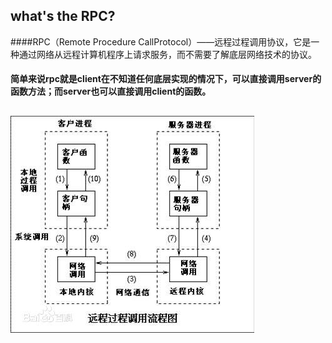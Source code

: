 ## what's the RPC?

####RPC（Remote Procedure CallProtocol）——远程过程调用协议，它是一种通过网络从远程计算机程序上请求服务，而不需要了解底层网络技术的协议。

#### 简单来说rpc就是client在不知道任何底层实现的情况下，可以直接调用server的函数方法；而server也可以直接调用client的函数。



## ![](18d8bc3eb13533fadd93e964a9d3fd1f41345b56.jpg)